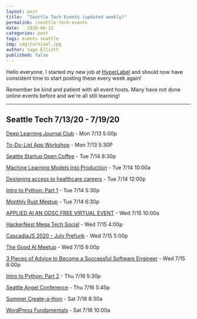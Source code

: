 ```yaml
---
layout: post
title:  "Seattle Tech Events (updated weekly)"
permalink: /seattle-tech-events
date:   2020-06-22
categories: post
tags: events seattle
img: img\Carnival.jpg
author: Sage Elliott
published: false
---
```


Hello everyone, I started my new job at [HyperLabel](https://hyperlabel.com/)
and should now have consistent time to start posting these every week again!

Remember be kind and patient with all event hosts. Many have not done online events before and we're all still learning!

------- 

## Seattle Tech 7/13/20 - 7/19/20

[Deep Learning Journal Club](https://www.meetup.com/Seattle-WiDS-Meetup/events/mvljtrybckbrb/) - Mon 7/13 5:00p

[To-Do-List App Workshop](https://www.meetup.com/Learn-Code-Seattle/events/271759955/) - Mon 7/13 5:30P

[Seattle Startup Open Coffee](https://www.meetup.com/Seattle-Startups-Open-Coffee/events/rbmpqrybckbsb/) - Tue 7/14 8:30p

[Machine Learning Models into Production](https://aiplus.odsc.com/courses/putting-machine-learning-models-into-production-on-mpp-platforms) - Tue 7/14 10:00a

[Designing access to healthcare careers](https://www.meetup.com/Design-for-Healthcare/events/271428532/) - Tue 7/14 12:00p

[Intro to Python: Part 1](https://www.meetup.com/Learn-Code-Seattle/events/271314039/) - Tue 7/14 5:30p

[Monthly Rust Meetup](https://www.meetup.com/Seattle-Rust-Meetup/events/gskksrybckbsb/) - Tue 7/14 6:30p

[APPLIED AI AN ODSC FREE VIRTUAL EVENT](https://www.meetup.com/data-science-ODSC-Seattle/events/271209275/) - Wed 7/15 10:00a

[HackerNest Mega Tech Social](https://www.meetup.com/HackerNestSEA/events/271620881/) - Wed 7/15 4:00p

[CascadiaJS 2020 - July Prefunk](https://www.meetup.com/seattlejs/events/271757784/) - Wed 7/15 5:00p

[The Good AI Meetup](https://www.meetup.com/TheGoodAI/events/267700556/) - Wed 7/15 6:00p

[3 Pieces of Advice to Become a Successful Software Engineer](https://www.meetup.com/NewTechSeattle/events/271210974/) - Wed 7/15 6:00p

[Intro to Python: Part 2](https://www.meetup.com/Learn-Code-Seattle/events/271315121/) - Thu 7/16 5:30p

[Seattle Angel Conference](https://www.meetup.com/Lean-Startup-Seattle/events/mtcwlrybckblb/) - Thu 7/16 5:45p

[Summer Create-a-thon](https://www.meetup.com/openseattle/events/271532939/) - Sat 7/18 8:30a

[WordPress Fundamentals](https://www.meetup.com/SeattleWordPressMeetup/events/jdfqtrybckbxb/) - Sat 7/18 10:00a
